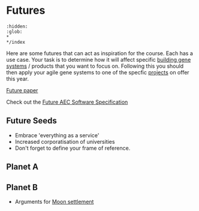# Futures

```{toctree}
:hidden:
:glob:
*
*/index
```


Here are some futures that can act as inspiration for the course. Each has a use case. Your task is to determine how it will affect specific [building gene systems] / products that you want to focus on. Following this you should then apply your agile gene systems to one of the specfic [projects] on offer this year.

[Future paper](https://www.sciencedirect.com/science/article/abs/pii/S0016328723001246?via%3Dihub)

Check out the [Future AEC Software Specification](https://future-aec-software-specification.com/data-framework/)

## Future Seeds
* Embrace 'everything as a service'
* Increased corporatisation of universities
* Don't forget to define your frame of reference.


## Planet A


## Planet B

* Arguments for [Moon settlement](https://explorersweb.com/should-we-create-a-permanent-base-on-the-moon/)

[building gene systems]: /Agile/Genes
[projects]: /Agile/Projects
